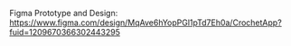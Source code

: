 Figma Prototype and Design: https://www.figma.com/design/MqAve6hYopPGl1pTd7Eh0a/CrochetApp?fuid=1209670366302443295
